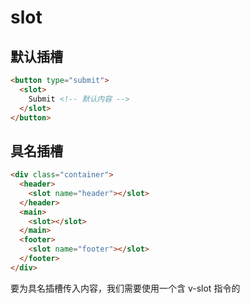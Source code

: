 # slot
## 默认插槽
```html
<button type="submit">
  <slot>
    Submit <!-- 默认内容 -->
  </slot>
</button>
```

## 具名插槽
```html
<div class="container">
  <header>
    <slot name="header"></slot>
  </header>
  <main>
    <slot></slot>
  </main>
  <footer>
    <slot name="footer"></slot>
  </footer>
</div>
```
要为具名插槽传入内容，我们需要使用一个含 v-slot 指令的 <template> 元素，并将目标插槽的名字传给该指令：
```html
<BaseLayout>
  <template v-slot:header>
    <!-- header 插槽的内容放这里 -->
  </template>
</BaseLayout>
```
v-slot 有对应的简写 #，因此 `<template v-slot:header>` 可以简写为 `<template #header>`


## 插槽传参
```html
<!-- <MyComponent> template -->
<div>
  <slot :message="hello"></slot>
  <slot name="footer" />
</div>
```
->
```html
<MyComponent>
  <!-- 使用显式的默认插槽 -->
  <template #default="{ message }">
    <p>{{ message }}</p>
  </template>

  <template #footer>
    <p>Here's some contact info</p>
  </template>
</MyComponent>
```

## reference
https://cn.vuejs.org/guide/components/slots.html